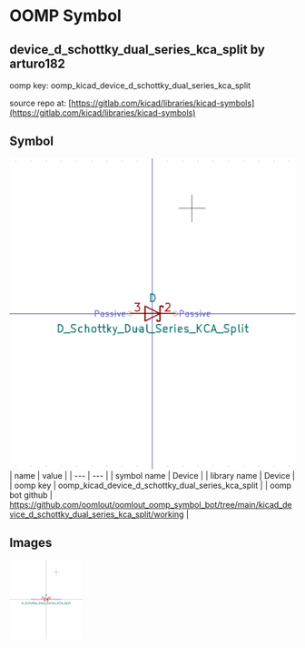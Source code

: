 # OOMP Symbol  
## device_d_schottky_dual_series_kca_split  by arturo182  
  
oomp key: oomp_kicad_device_d_schottky_dual_series_kca_split  
  
source repo at: [https://gitlab.com/kicad/libraries/kicad-symbols](https://gitlab.com/kicad/libraries/kicad-symbols)  
## Symbol  
  
[![working.png](working_600.png)](working.png)  
| name | value | 
| --- | --- | 
| symbol name | Device | 
| library name | Device | 
| oomp key | oomp_kicad_device_d_schottky_dual_series_kca_split | 
| oomp bot github | https://github.com/oomlout/oomlout_oomp_symbol_bot/tree/main/kicad_device_d_schottky_dual_series_kca_split/working | 
## Images  
  
[![working.png](working_140.png)](working.png)  
